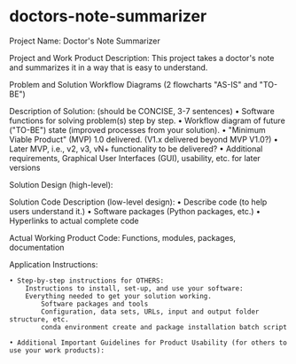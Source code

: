 # doctors-note-summarizer
Project Name: Doctor's Note Summarizer

Project and Work Product Description: This project takes a doctor's note and summarizes it in a way that is easy to understand.

Problem and Solution Workflow Diagrams (2 flowcharts "AS-IS" and "TO-BE")

Description of Solution:  (should be CONCISE, 3-7 sentences)
	• Software functions for solving problem(s) step by step.
	• Workflow diagram of future ("TO-BE") state (improved processes from your solution).
	• "Minimum Viable Product" (MVP) 1.0 delivered.  (V1.x delivered beyond MVP V1.0?)
	• Later MVP, i.e., v2, v3, vN+ functionality to be delivered? 
    • Additional requirements, Graphical User Interfaces (GUI), usability, etc. for later versions
    
Solution Design (high-level):

Solution Code Description (low-level design): 
	• Describe code (to help users understand it.)
    • Software packages (Python packages, etc.)
	• Hyperlinks to actual complete code  

Actual Working Product Code: 
    Functions, modules, packages, documentation 
    
Application Instructions:

    • Step-by-step instructions for OTHERS:
        Instructions to install, set-up, and use your software:
        Everything needed to get your solution working.   
            Software packages and tools
            Configuration, data sets, URLs, input and output folder structure, etc. 
            conda environment create and package installation batch script
            
    • Additional Important Guidelines for Product Usability (for others to use your work products):